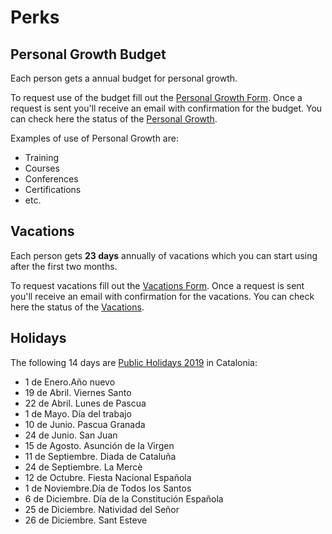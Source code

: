 # Perks

## Personal Growth Budget

Each person gets a annual budget for personal growth.

To request use of the budget fill out the [Personal Growth Form]. Once a request is sent you'll receive an email with confirmation for the budget. You can check here the status of the [Personal Growth].

Examples of use of Personal Growth are:

* Training
* Courses
* Conferences
* Certifications
* etc.

[Personal Growth Form]: https://goo.gl/forms/azqaG7cfyMbyYKA73
[Personal Growth]: https://docs.google.com/spreadsheets/d/1uLnhpYmUOVob4Fnu90l1x5hxvDYRyS_HVQ_homkOcX8/edit#gid=1263101999

## Vacations

Each person gets **23 days** annually of vacations which you can start using after the first two months.

To request vacations fill out the [Vacations Form]. Once a request is sent you'll receive an email with confirmation for the vacations. You can check here the status of the [Vacations].

[Vacations Form]: https://goo.gl/forms/oI4sFH0Ee6IG8xvc2
[Vacations]: https://docs.google.com/spreadsheets/d/16qyZmAN360s9ozVPCFWm3cqhk9lMLnZ61u9s6-_NfyA/edit?usp=sharing

## Holidays

The following 14 days are [Public Holidays 2019] in Catalonia:

* 1 de Enero.Año nuevo
* 19 de Abril. Viernes Santo
* 22 de Abril. Lunes de Pascua
* 1 de Mayo. Día del trabajo
* 10 de Junio. Pascua Granada
* 24 de Junio. San Juan
* 15 de Agosto. Asunción de la Virgen
* 11 de Septiembre. Diada de Cataluña
* 24 de Septiembre. La Mercè
* 12 de Octubre. Fiesta Nacional Española
* 1 de Noviembre.Día de Todos los Santos
* 6 de Diciembre. Día de la Constitución Española
* 25 de Diciembre. Natividad del Señor
* 26 de Diciembre. Sant Esteve

[Public Holidays 2019]: http://www.calendarioslaborales.com/calendario-laboral-barcelona-2019.htm
